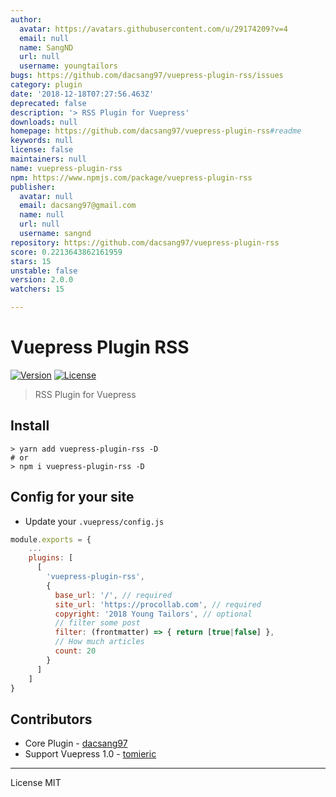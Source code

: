 ```yaml
---
author:
  avatar: https://avatars.githubusercontent.com/u/29174209?v=4
  email: null
  name: SangND
  url: null
  username: youngtailors
bugs: https://github.com/dacsang97/vuepress-plugin-rss/issues
category: plugin
date: '2018-12-18T07:27:56.463Z'
deprecated: false
description: '> RSS Plugin for Vuepress'
downloads: null
homepage: https://github.com/dacsang97/vuepress-plugin-rss#readme
keywords: null
license: false
maintainers: null
name: vuepress-plugin-rss
npm: https://www.npmjs.com/package/vuepress-plugin-rss
publisher:
  avatar: null
  email: dacsang97@gmail.com
  name: null
  url: null
  username: sangnd
repository: https://github.com/dacsang97/vuepress-plugin-rss
score: 0.2213643862161959
stars: 15
unstable: false
version: 2.0.0
watchers: 15

---
```


# Vuepress Plugin RSS

<a href="https://www.npmjs.com/package/vuepress-plugin-rss"><img src="https://img.shields.io/npm/v/vuepress-plugin-rss.svg" alt="Version"></a>
<a href="https://www.npmjs.com/package/vuepress-plugin-rss"><img src="https://img.shields.io/npm/l/vuepress-plugin-rss.svg" alt="License"></a>

> RSS Plugin for Vuepress

## Install

```
> yarn add vuepress-plugin-rss -D
# or
> npm i vuepress-plugin-rss -D
```

## Config for your site

- Update your `.vuepress/config.js`

```js
module.exports = {
    ...
    plugins: [
      [
        'vuepress-plugin-rss',
        {
          base_url: '/', // required
          site_url: 'https://procollab.com', // required
          copyright: '2018 Young Tailors', // optional
          // filter some post
          filter: (frontmatter) => { return [true|false] },
          // How much articles
          count: 20
        }
      ]
    ]
}
```

## Contributors

- Core Plugin - [dacsang97](https://github.com/dacsang97)
- Support Vuepress 1.0 - [tomieric](https://github.com/tomieric)

---

License MIT
